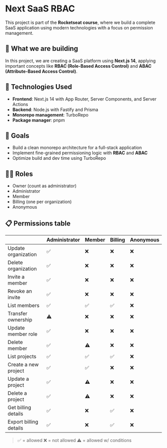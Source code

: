 # Next SaaS RBAC

This project is part of the **Rocketseat course**, where we build a complete SaaS application using modern technologies with a focus on permission management.

## 🚀 What we are building

In this project, we are creating a SaaS platform using **Next.js 14**, applying important concepts like **RBAC (Role-Based Access Control)** and **ABAC (Attribute-Based Access Control)**.

## 🔧 Technologies Used

- **Frontend**: Next.js 14 with App Router, Server Components, and Server Actions
- **Backend**: Node.js with Fastify and Prisma
- **Monorepo management**: TurboRepo
- **Package manager**: pnpm

## 🚀 Goals

- Build a clean monorepo architecture for a full-stack application
- Implement fine-grained permissioning logic with **RBAC** and **ABAC**
- Optimize build and dev time using TurboRepo

## 👨‍💼 Roles

- Owner (count as administrator)
- Administrator
- Member
- Billing (one per organization)
- Anonymous

## 📋 Permissions table

|                          | Administrator | Member | Billing | Anonymous |
| ------------------------ | ------------- | ------ | ------- | --------- |
| Update organization      | ✅            | ❌     | ❌      | ❌        |
| Delete organization      | ✅            | ❌     | ❌      | ❌        |
| Invite a member          | ✅            | ❌     | ❌      | ❌        |
| Revoke an invite         | ✅            | ❌     | ❌      | ❌        |
| List members             | ✅            | ✅     | ✅      | ❌        |
| Transfer ownership       | ⚠️            | ❌     | ❌      | ❌        |
| Update member role       | ✅            | ❌     | ❌      | ❌        |
| Delete member            | ✅            | ⚠️     | ❌      | ❌        |
| List projects            | ✅            | ✅     | ✅      | ❌        |
| Create a new project     | ✅            | ✅     | ❌      | ❌        |
| Update a project         | ✅            | ⚠️     | ❌      | ❌        |
| Delete a project         | ✅            | ⚠️     | ❌      | ❌        |
| Get billing details      | ✅            | ❌     | ✅      | ❌        |
| Export billing details   | ✅            | ❌     | ✅      | ❌        |

> ✅ = allowed
> ❌ = not allowed
> ⚠️ = allowed w/ conditions


